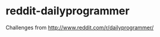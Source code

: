 reddit-dailyprogrammer
======================

Challenges from http://www.reddit.com/r/dailyprogrammer/